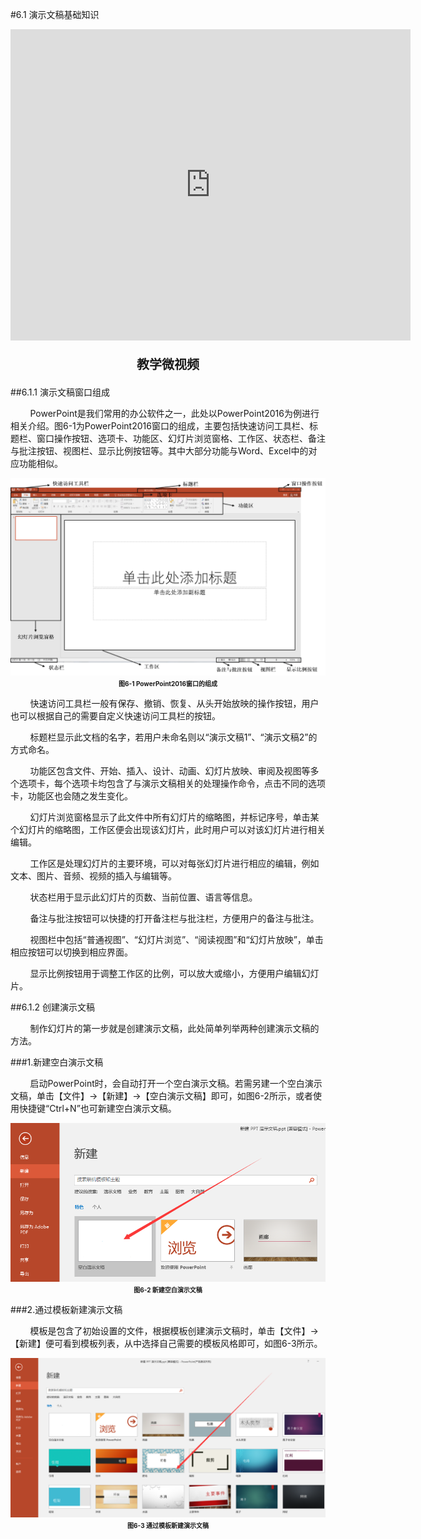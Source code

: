 #6.1 演示文稿基础知识

<div align="center"><iframe frameborder="0" width="640" height="498" src="https://v.qq.com/txp/iframe/player.html?vid=j0875tiw9pc" allowFullScreen="true"></iframe></div>
<div align="center"><p style="font-size:20px; font-weight:bold">教学微视频</p></div>

##6.1.1 演示文稿窗口组成

&nbsp;&nbsp;&nbsp;&nbsp;&nbsp;&nbsp;&nbsp;&nbsp;PowerPoint是我们常用的办公软件之一，此处以PowerPoint2016为例进行相关介绍。图6-1为PowerPoint2016窗口的组成，主要包括快速访问工具栏、标题栏、窗口操作按钮、选项卡、功能区、幻灯片浏览窗格、工作区、状态栏、备注与批注按钮、视图栏、显示比例按钮等。其中大部分功能与Word、Excel中的对应功能相似。

<div align="center"><img src="/images/6-1.png"><p style="text-align:center; font-size:10px; margin-top:2px; font-weight:bold">图6-1 PowerPoint2016窗口的组成</p></div> 

&nbsp;&nbsp;&nbsp;&nbsp;&nbsp;&nbsp;&nbsp;&nbsp;快速访问工具栏一般有保存、撤销、恢复、从头开始放映的操作按钮，用户也可以根据自己的需要自定义快速访问工具栏的按钮。

&nbsp;&nbsp;&nbsp;&nbsp;&nbsp;&nbsp;&nbsp;&nbsp;标题栏显示此文档的名字，若用户未命名则以“演示文稿1”、“演示文稿2”的方式命名。

&nbsp;&nbsp;&nbsp;&nbsp;&nbsp;&nbsp;&nbsp;&nbsp;功能区包含文件、开始、插入、设计、动画、幻灯片放映、审阅及视图等多个选项卡，每个选项卡均包含了与演示文稿相关的处理操作命令，点击不同的选项卡，功能区也会随之发生变化。

&nbsp;&nbsp;&nbsp;&nbsp;&nbsp;&nbsp;&nbsp;&nbsp;幻灯片浏览窗格显示了此文件中所有幻灯片的缩略图，并标记序号，单击某个幻灯片的缩略图，工作区便会出现该幻灯片，此时用户可以对该幻灯片进行相关编辑。

&nbsp;&nbsp;&nbsp;&nbsp;&nbsp;&nbsp;&nbsp;&nbsp;工作区是处理幻灯片的主要环境，可以对每张幻灯片进行相应的编辑，例如文本、图片、音频、视频的插入与编辑等。

&nbsp;&nbsp;&nbsp;&nbsp;&nbsp;&nbsp;&nbsp;&nbsp;状态栏用于显示此幻灯片的页数、当前位置、语言等信息。

&nbsp;&nbsp;&nbsp;&nbsp;&nbsp;&nbsp;&nbsp;&nbsp;备注与批注按钮可以快捷的打开备注栏与批注栏，方便用户的备注与批注。

&nbsp;&nbsp;&nbsp;&nbsp;&nbsp;&nbsp;&nbsp;&nbsp;视图栏中包括“普通视图”、“幻灯片浏览”、“阅读视图”和“幻灯片放映”，单击相应按钮可以切换到相应界面。

&nbsp;&nbsp;&nbsp;&nbsp;&nbsp;&nbsp;&nbsp;&nbsp;显示比例按钮用于调整工作区的比例，可以放大或缩小，方便用户编辑幻灯片。

##6.1.2 创建演示文稿

&nbsp;&nbsp;&nbsp;&nbsp;&nbsp;&nbsp;&nbsp;&nbsp;制作幻灯片的第一步就是创建演示文稿，此处简单列举两种创建演示文稿的方法。

###1.新建空白演示文稿

&nbsp;&nbsp;&nbsp;&nbsp;&nbsp;&nbsp;&nbsp;&nbsp;启动PowerPoint时，会自动打开一个空白演示文稿。若需另建一个空白演示文稿，单击【文件】→【新建】→【空白演示文稿】即可，如图6-2所示，或者使用快捷键“Ctrl+N”也可新建空白演示文稿。

<div align="center"><img src="/images/6-2.png"><p style="text-align:center; font-size:10px; margin-top:2px; font-weight:bold">图6-2 新建空白演示文稿</p></div> 

###2.通过模板新建演示文稿

&nbsp;&nbsp;&nbsp;&nbsp;&nbsp;&nbsp;&nbsp;&nbsp;模板是包含了初始设置的文件，根据模板创建演示文稿时，单击【文件】→【新建】便可看到模板列表，从中选择自己需要的模板风格即可，如图6-3所示。

<div align="center"><img src="/images/6-3.png"><p style="text-align:center; font-size:10px; margin-top:2px; font-weight:bold">图6-3 通过模板新建演示文稿</p></div> 